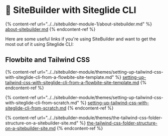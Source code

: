 # 🧞 SiteBuilder with Siteglide CLI

{% content-ref url="../../sitebuilder-module-1/about-sitebuilder.md" %}
[about-sitebuilder.md](../../sitebuilder-module-1/about-sitebuilder.md)
{% endcontent-ref %}

Here are some useful links if you're using SiteBuilder and want to get the most out of it using Siteglide CLI:

## Flowbite and Tailwind CSS

{% content-ref url="../../sitebuilder-module/themes/setting-up-tailwind-css-with-siteglide-cli-from-a-flowbite-site-template.md" %}
[setting-up-tailwind-css-with-siteglide-cli-from-a-flowbite-site-template.md](../../sitebuilder-module/themes/setting-up-tailwind-css-with-siteglide-cli-from-a-flowbite-site-template.md)
{% endcontent-ref %}

{% content-ref url="../../sitebuilder-module/themes/setting-up-tailwind-css-with-siteglide-cli-from-scratch.md" %}
[setting-up-tailwind-css-with-siteglide-cli-from-scratch.md](../../sitebuilder-module/themes/setting-up-tailwind-css-with-siteglide-cli-from-scratch.md)
{% endcontent-ref %}

{% content-ref url="../../sitebuilder-module/themes/the-tailwind-css-folder-structure-on-a-sitebuilder-site.md" %}
[the-tailwind-css-folder-structure-on-a-sitebuilder-site.md](../../sitebuilder-module/themes/the-tailwind-css-folder-structure-on-a-sitebuilder-site.md)
{% endcontent-ref %}
